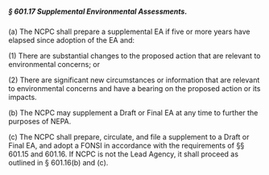 ##### § 601.17 Supplemental Environmental Assessments. #####

(a) The NCPC shall prepare a supplemental EA if five or more years have elapsed since adoption of the EA and:

(1) There are substantial changes to the proposed action that are relevant to environmental concerns; or

(2) There are significant new circumstances or information that are relevant to environmental concerns and have a bearing on the proposed action or its impacts.

(b) The NCPC may supplement a Draft or Final EA at any time to further the purposes of NEPA.

(c) The NCPC shall prepare, circulate, and file a supplement to a Draft or Final EA, and adopt a FONSI in accordance with the requirements of §§ 601.15 and 601.16. If NCPC is not the Lead Agency, it shall proceed as outlined in § 601.16(b) and (c).